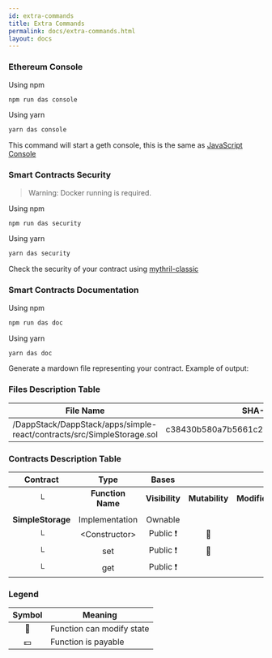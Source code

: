 ```yaml
---
id: extra-commands
title: Extra Commands
permalink: docs/extra-commands.html
layout: docs
---
```


### Ethereum Console

Using npm
```sh
npm run das console
```

Using yarn
```sh
yarn das console
```

This command will start a geth console, this is the same as [JavaScript Console](https://github.com/ethereum/go-ethereum/wiki/JavaScript-Console)

### Smart Contracts Security

> Warning: Docker running is required.

Using npm
```sh
npm run das security
```

Using yarn
```sh
yarn das security
```

Check the security of your contract using [mythril-classic](https://github.com/ConsenSys/mythril-classic)

### Smart Contracts Documentation

Using npm
```sh
npm run das doc
```

Using yarn
```sh
yarn das doc
```

Generate a mardown file representing your contract.
Example of output:

### Files Description Table

|  File Name  |  SHA-1 Hash  |
|-------------|--------------|
| /DappStack/DappStack/apps/simple-react/contracts/src/SimpleStorage.sol | c38430b580a7b5661c2287d593cf87bc305a9553 |

### Contracts Description Table

|  Contract  |         Type        |       Bases      |                  |                 |
|:----------:|:-------------------:|:----------------:|:----------------:|:---------------:|
|     └      |  **Function Name**  |  **Visibility**  |  **Mutability**  |  **Modifiers**  |
||||||
| **SimpleStorage** | Implementation | Ownable |||
| └ | \<Constructor\> | Public ❗️ | 🛑  | |
| └ | set | Public ❗️ | 🛑  | |
| └ | get | Public ❗️ |   | |

### Legend
|  Symbol  |  Meaning  |
|:--------:|-----------|
|    🛑    | Function can modify state |
|    💵    | Function is payable |
